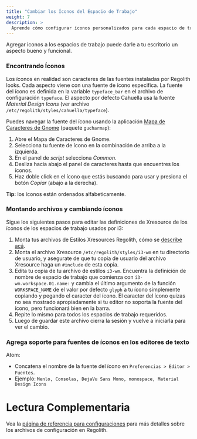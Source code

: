 ```yaml
---
title: "Cambiar los Íconos del Espacio de Trabajo"
weight: 7
description: >
  Aprende cómo configurar íconos personalizados para cada espacio de trabajo.
---
```


Agregar iconos a los espacios de trabajo puede darle a tu escritorio un aspecto bueno y funcional.

### Encontrando Íconos

Los íconos en realidad son caracteres de las fuentes instaladas por Regolith looks. Cada aspecto viene con una fuente de ícono especifica. La fuente del ícono es definida en la variable `typeface_bar` en el archivo de configuración `typeface`. El aspecto por defecto Cahuella usa la fuente _Material Design Icons_ (ver archivo `/etc/regolith/styles/cahuella/typeface`). 

Puedes navegar la fuente del ícono usando la aplicación [Mapa de Caracteres de Gnome](https://wiki.gnome.org/action/show/Apps/Gucharmap?action=show&redirect=Gucharmap) (paquete `gucharmap`):

1. Abre el Mapa de Caracteres de Gnome.
2. Selecciona tu fuente de ícono en la combinación de arriba a la izquierda.
3. En el panel de _script_ selecciona _Common_.
4. Desliza hacia abajo el panel de caracteres hasta que encuentres los íconos.
5. Haz doble click en el ícono que estás buscando para usar y presiona el botón _Copiar_ (abajo a la derecha).

**Tip:** los íconos están ordenados alfabeticamente.

### Montando archivos y cambiando íconos

Sigue los siguientes pasos para editar las definiciones de Xresource de los íconos de los espacios de trabajo usados por i3:

1. Monta tus archivos de Estilos Xresources Regolith, cómo se [describe acá](`../stage-configs`).
2. Monta el archivo Xresource `/etc/regolith/styles/i3-wm` en tu directorio de usuario, y asegurate de que tu copia de usuario del archivo Xresource haga un `#include` de esta copia.
3. Edita tu copia de tu archivo de estilos `i3-wm`. Encuentra la definición de nombre de espacio de trabajo que comienza con `i3-wm.workspace.01.name:` y cambia el último argumento de la función `WORKSPACE_NAME` de el valor por defecto `glyph` a tu ícono simplemente copiando y pegando el caracter del ícono. El caracter del ícono quizas no sea mostrado apropiadamente si tu editor no soporta la fuente del ícono, pero funcionará bien en la barra.
4. Repite lo mismo para todos los espacios de trabajo requeridos.
5. Luego de guardar este archivo cierra la sesión y vuelve a iniciarla para ver el cambio.

### Agrega soporte para fuentes de íconos en los editores de texto

Atom:

- Concatena el nombre de la fuente del ícono en `Preferencias > Editor > Fuentes`.
- Ejemplo: `Menlo, Consolas, DejaVu Sans Mono, monospace, Material Design Icons`

# Lectura Complementaria

Vea la [página de referencia para configuraciones](../../reference/configurations) para más detalles sobre los archivos de configuración en Regolith.
